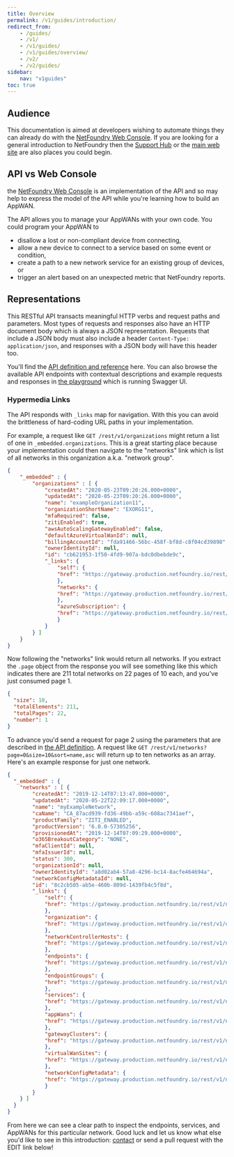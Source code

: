 ```yaml
---
title: Overview
permalink: /v1/guides/introduction/
redirect_from:
    - /guides/
    - /v1/
    - /v1/guides/
    - /v1/guides/overview/
    - /v2/
    - /v2/guides/
sidebar:
    nav: "v1guides"
toc: true
---
```


## Audience

This documentation is aimed at developers wishing to automate things they can already do with the [NetFoundry Web Console](https://nfconsole.io/). If you are looking for a general introduction to NetFoundry then the [Support Hub](https://support.netfoundry.io/hc/en-us) or the [main web site](https://netfoundry.io) are also places you could begin.

## API vs Web Console

the [NetFoundry Web Console](https://nfconsole.io/) is an implementation of the API and so may help to express the model of the API while you're learning how to build an AppWAN.

The API allows you to manage your AppWANs with your own code. You could program your AppWAN to

* disallow a lost or non-compliant device from connecting,
* allow a new device to connect to a service based on some event or condition,
* create a path to a new network service for an existing group of devices, or
* trigger an alert based on an unexpected metric that NetFoundry reports.

## Representations

This RESTful API transacts meaningful HTTP verbs and request paths and parameters. Most types of requests and responses also have an HTTP document body which is always a JSON representation. Requests that include a JSON body must also include a header `Content-Type: application/json`, and responses with a JSON body will have this header too.

You'll find the [API definition and reference](/reference/) here. You can also browse the available API endpoints with contextual descriptions and example requests and responses in [the playground](/v1/playground/) which is running Swagger UI.

### Hypermedia Links

The API responds with `_links` map for navigation. With this you can avoid the brittleness of hard-coding URL paths in your implementation.

For example, a request like `GET /rest/v1/organizations` might return a list of one in `_embedded.organizations`. This is a great starting place because your implementation could then navigate to the "networks" link which is list of all networks in this organization a.k.a. "network group".

```json
{
    "_embedded" : {
        "organizations" : [ {
            "createdAt": "2020-05-23T09:20:26.000+0000",
            "updatedAt": "2020-05-23T09:20:26.000+0000",
            "name": "exampleOrganization11",
            "organizationShortName": "EXORG11",
            "mfaRequired": false,
            "zitiEnabled": true,
            "awsAutoScalingGatewayEnabled": false,
            "defaultAzureVirtualWanId": null,
            "billingAccountId": "fda91466-56bc-458f-bf8d-c8f04cd39898",
            "ownerIdentityId": null,
            "id": "cb621953-1f50-4fd9-907a-bdc0dbebde9c",
            "_links": {
                "self": {
                "href": "https://gateway.production.netfoundry.io/rest/v1/organizations/cb621953-1f50-4fd9-920a-bdc0dbebde9c"
                },
                "networks": {
                "href": "https://gateway.production.netfoundry.io/rest/v1/networks"
                },
                "azureSubscription": {
                "href": "https://gateway.production.netfoundry.io/rest/v1/azureSubscriptions?organizationId=cb621953-1f50-4fd9-920a-bdc0dbebde9c"
                }
            }
        } ]
    }
}
```

Now following the "networks" link would return all networks. If you extract the `.page` object from the response you will see something like this which indicates there are 211 total networks on 22 pages of 10 each, and you've just consumed page 1.

```json
{
  "size": 10,
  "totalElements": 211,
  "totalPages": 22,
  "number": 1
}
```

To advance you'd send a request for page 2 using the parameters that are described in [the API definition](/reference/). A request like `GET /rest/v1/networks?page=0&size=10&sort=name,asc` will return up to ten networks as an array. Here's an example response for just one network.

```json
{
  "_embedded" : {
    "networks" : [ {
        "createdAt": "2019-12-14T07:13:47.000+0000",
        "updatedAt": "2020-05-22T22:09:17.000+0000",
        "name": "myExampleNetwork",
        "caName": "CA_87acd939-fd36-49bb-a59c-608ac7341aef",
        "productFamily": "ZITI_ENABLED",
        "productVersion": "6.0.0-57305256",
        "provisionedAt": "2019-12-14T07:09:29.000+0000",
        "o365BreakoutCategory": "NONE",
        "mfaClientId": null,
        "mfaIssuerId": null,
        "status": 300,
        "organizationId": null,
        "ownerIdentityId": "a8d02ab4-57a8-4296-bc14-8acfe464694a",
        "networkConfigMetadataId": null,
        "id": "8c2cb505-ab5e-460b-809d-1439fb4c5f8d",
        "_links": {
            "self": {
            "href": "https://gateway.production.netfoundry.io/rest/v1/networks/8c2cb505-ab5e-460b-809d-1439fb4c5f8d"
            },
            "organization": {
            "href": "https://gateway.production.netfoundry.io/rest/v1/organizations"
            },
            "networkControllerHosts": {
            "href": "https://gateway.production.netfoundry.io/rest/v1/networks/8c2cb505-ab5e-460b-809d-1439fb4c5f8d/networkControllerHosts"
            },
            "endpoints": {
            "href": "https://gateway.production.netfoundry.io/rest/v1/networks/8c2cb505-ab5e-460b-809d-1439fb4c5f8d/endpoints"
            },
            "endpointGroups": {
            "href": "https://gateway.production.netfoundry.io/rest/v1/networks/8c2cb505-ab5e-460b-809d-1439fb4c5f8d/endpointGroups"
            },
            "services": {
            "href": "https://gateway.production.netfoundry.io/rest/v1/networks/8c2cb505-ab5e-460b-809d-1439fb4c5f8d/services"
            },
            "appWans": {
            "href": "https://gateway.production.netfoundry.io/rest/v1/networks/8c2cb505-ab5e-460b-809d-1439fb4c5f8d/appWans"
            },
            "gatewayClusters": {
            "href": "https://gateway.production.netfoundry.io/rest/v1/networks/8c2cb505-ab5e-460b-809d-1439fb4c5f8d/gatewayClusters"
            },
            "virtualWanSites": {
            "href": "https://gateway.production.netfoundry.io/rest/v1/networks/8c2cb505-ab5e-460b-809d-1439fb4c5f8d/virtualWanSites"
            },
            "networkConfigMetadata": {
            "href": "https://gateway.production.netfoundry.io/rest/v1/networks/8c2cb505-ab5e-460b-809d-1439fb4c5f8d/networkConfigMetadata"
            }
        }
    } ]
  }
}
```

From here we can see a clear path to inspect the endpoints, services, and AppWANs for this particular network. Good luck and let us know what else you'd like to see in this introduction: [contact](/help/) or send a pull request with the EDIT link below!
